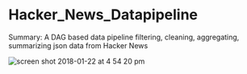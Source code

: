 # Hacker_News_Datapipeline
Summary:
A DAG based data pipeline filtering, cleaning, aggregating, summarizing json data from Hacker News 

![screen shot 2018-01-22 at 4 54 20 pm](https://user-images.githubusercontent.com/10664813/35252373-02d5cdea-ff95-11e7-9822-fb4f933896fb.png)


